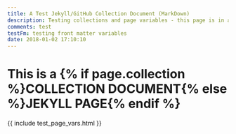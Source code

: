 ```yaml
---
title: A Test Jekyll/GitHub Collection Document (MarkDown)
description: Testing collections and page variables - this page is in a collection and is a markdown file
comments: test
testFm: testing front matter variables
date: 2018-01-02 17:10:10
---
```


<h1>This is a {% if page.collection %}COLLECTION DOCUMENT{% else %}JEKYLL PAGE{% endif %}</h1>

{{ include test_page_vars.html }}
